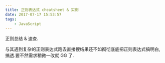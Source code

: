 ```yaml
---
title: 正则表达式 cheatsheet & 实例
date: 2017-07-17 15:53:57
tags:
    - JavaScript
---
```


正则总结 & 速查.

与其遇到复杂的正则表达式跑去直接搜结果还不如彻彻底底把正则表达式搞明白,搞透.要不然需求稍微一改就 GG 了.